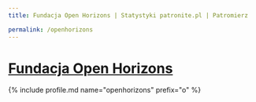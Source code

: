 ```yaml
---
title: Fundacja Open Horizons | Statystyki patronite.pl | Patromierz

permalink: /openhorizons
---
```


# [Fundacja Open Horizons](https://patronite.pl/openhorizons)

{% include profile.md name="openhorizons" prefix="o" %}
